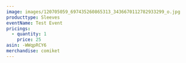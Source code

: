 ```yaml
---
image: images/120705059_697435260865313_3436670112782933299_o.jpg
producttype: Sleeves
eventName: Test Event
pricings:
  - quantity: 1
    price: 25
asin: -WWqpRCY6
merchandise: comiket
---
```

